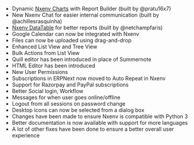 - Dynamic [Nxenv Charts](https://github.com/nxenv/nxenv) with Report Builder (built by @pratu16x7)
- New Nxenv Chat for easier internal communication (built by @achillesrasquinha)
- [Nxenv DataTable](https://github.com/nxenv/datatable) for better reports (built by @netchampfaris)
- Google Calendar can now be integrated with Nxenv
- Files can now be uploaded using drag-and-drop
- Enhanced List View and Tree View
- Bulk Actions from List View
- Quill editor has been introduced in place of Summernote
- HTML Editor has been introduced
- New User Permissions
- Subscriptions in ERPNext now moved to Auto Repeat in Nxenv
- Support for Razorpay and PayPal subscriptions
- Better Social login, Workflow
- Messages for when user goes online/offline
- Logout from all sessions on password change
- Desktop icons can now be selected from a dialog box
- Changes have been made to ensure Nxenv is compatible with Python 3
- Better documentation is now available with support for more languages
- A lot of other fixes have been done to ensure a better overall user experience

